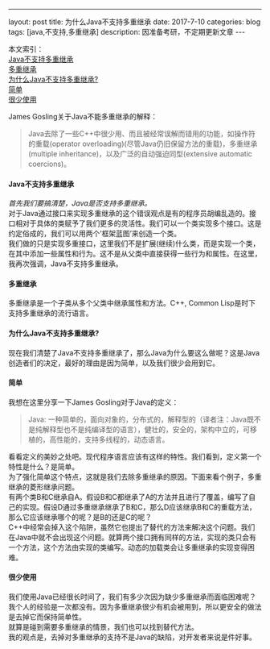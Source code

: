---
layout: post
title: 为什么Java不支持多重继承
date: 2017-7-10
categories: blog
tags: [java,不支持,多重继承]
description: 因准备考研，不定期更新文章
---  

本文索引：  
[Java不支持多重继承](#Java不支持多重继承)  
[多重继承](#多重继承)  
[为什么Java不支持多重继承?](#为什么Java不支持多重继承?)  
[简单](#简单)  
[很少使用](#很少使用)  

James Gosling关于Java不能多重继承的解释：  
>Java去除了一些C++中很少用、而且被经常误解而错用的功能，如操作符的重载(operator overloading)(尽管Java仍旧保留方法的重载)，多重继承(multiple inheritance)，以及广泛的自动强迫同型(extensive automatic coercions)。  

#### Java不支持多重继承    
*首先我们要搞清楚，Java是否支持多重继承。*  
对于Java通过接口来实现多重继承的这个错误观点是有的程序员胡编乱造的。接口相对于具体的类赋予了我们更多的灵活性。我们可以一个类实现多个接口。这是约定俗成的，我们可以用两个’框架蓝图’来创造一个类。  
我们做的只是实现多重接口，这里我们不是扩展(继续)什么类，而是实现一个类，在其中添加一些属性和行为。这不是从父类中直接获得一些行为和属性。在这里，我再次强调，Java不支持多重继承。  
#### 多重继承
多重继承是一个子类从多个父类中继承属性和方法。C++, Common Lisp是时下支持多重继承的流行语言。  
#### 为什么Java不支持多重继承?  
现在我们清楚了Java不支持多重继承了，那么Java为什么要这么做呢？这是Java创造者们的决定，最好的理由是因为简单，以及我们很少会用到它。  
#### 简单  
我想在这里分享一下James Gosling对于Java的定义：  
>Java: 一种简单的，面向对象的，分布式的，解释型的（译者注：Java既不是纯解释型也不是纯编译型的语言），健壮的，安全的，架构中立的，可移植的，高性能的，支持多线程的，动态语言。  

看看定义的美妙之处吧。现代程序语言应该有这样的特性。我们看到，定义第一个特性是什么？是简单。  
为了强化简单这个特点，这就是我们去除多重继承的原因。下面来看个例子，多重继承的菱形继承问题。  
有两个类B和C继承自A。假设B和C都继承了A的方法并且进行了覆盖，编写了自己的实现。假设D通过多重继承继承了B和C，那么D应该继承B和C的重载方法，那么它应该继承哪个的呢？是B的还是C的呢？  
C++中经常会掉入这个陷阱，虽然它也提出了替代的方法来解决这个问题。我们在Java中就不会出现这个问题。就算两个接口拥有同样的方法，实现的类只会有一个方法，这个方法由实现的类编写。动态的加载类会让多重继承的实现变得困难。  
#### 很少使用  
我们使用Java已经很长时间了，我们有多少次因为缺少多重继承而面临困难呢？我个人的经验是一次都没有。因为多重继承很少有机会被用到，所以更安全的做法是去掉它而保持简单性。  
就算是碰到需要多重继承的情景，我们也可以找到替代方法。  
我的观点是，去掉对多重继承的支持不是Java的缺陷，对开发者来说是件好事。
